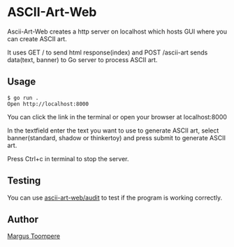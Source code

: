 # ASCII-Art-Web
Ascii-Art-Web creates a http server on localhost which hosts GUI where you can create ASCII art. 

It uses GET / to send html response(index) and POST /ascii-art sends data(text, banner) to Go server to process ASCII art.
## Usage
```golang
$ go run .
Open http://localhost:8000
```
You can click the link in the terminal or open your browser at localhost:8000

In the textfield enter the text you want to use to generate ASCII art, select banner(standard, shadow or thinkertoy) and press submit to generate ASCII art.

Press Ctrl+c in terminal to stop the server.
## Testing
You can use [ascii-art-web/audit](https://github.com/01-edu/public/tree/master/subjects/ascii-art-web/audit) to test if the program is working correctly.
## Author
[Margus Toompere](https://01.kood.tech/git/MargusT)